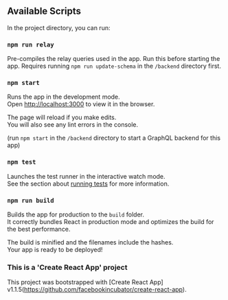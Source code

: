 
## Available Scripts

In the project directory, you can run:

### `npm run relay`

Pre-compiles the relay queries used in the app. Run this before starting the app. Requires running `npm run update-schema` in the `/backend` directory first.

### `npm start`

Runs the app in the development mode.<br>
Open [http://localhost:3000](http://localhost:3000) to view it in the browser.

The page will reload if you make edits.<br>
You will also see any lint errors in the console.

(run `npm start` in the `/backend` directory to start a GraphQL backend for this app)

### `npm test`

Launches the test runner in the interactive watch mode.<br>
See the section about [running tests](#running-tests) for more information.

### `npm run build`

Builds the app for production to the `build` folder.<br>
It correctly bundles React in production mode and optimizes the build for the best performance.

The build is minified and the filenames include the hashes.<br>
Your app is ready to be deployed!


### This is a 'Create React App' project

This project was bootstrapped with [Create React App] v1.1.5(https://github.com/facebookincubator/create-react-app).
